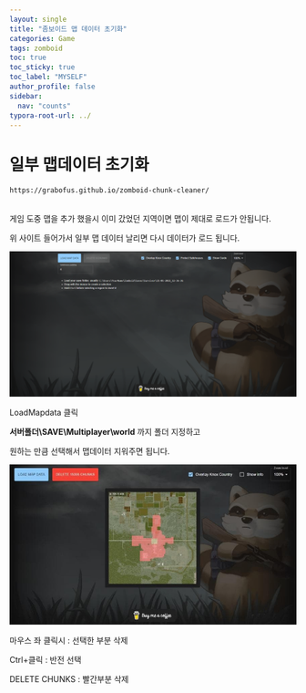 ```yaml
---
layout: single
title: "좀보이드 맵 데이터 초기화"
categories: Game
tags: zomboid
toc: true
toc_sticky: true
toc_label: "MYSELF"
author_profile: false
sidebar:
  nav: "counts"
typora-root-url: ../
---
```


# 일부 맵데이터 초기화

```html
https://grabofus.github.io/zomboid-chunk-cleaner/
    
```

게임 도중 맵을 추가 했을시 이미 갔었던 지역이면 맵이 제대로 로드가 안됩니다.

위 사이트 들어가서 일부 맵 데이터 날리면 다시 데이터가 로드 됩니다.

![zomboid](/images/2023-06-16-first/zomboid-1686862701881-3.PNG)

LoadMapdata 클릭



**서버폴더\SAVE\Multiplayer\world** 까지 폴더 지정하고

원하는 만큼 선택해서 맵데이터 지워주면 됩니다.

![1686861709](/images/2023-06-16-first/1686861709-1686862711980-5.jpg)



마우스 좌 클릭시 : 선택한 부분 삭제

Ctrl+클릭 : 반전 선택

DELETE CHUNKS : 빨간부분 삭제
